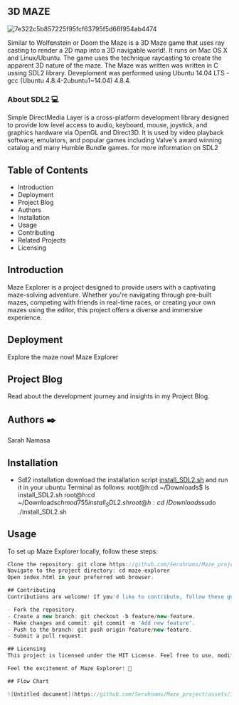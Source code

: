 ## 3D MAZE

![7e322c5b857225f95fcf63795f5d68f954ab4474](https://github.com/Serahnams/Maze_project/assets/128810177/e548e5b9-429c-411c-a82a-b5b8e578f938)

Similar to Wolfenstein or Doom the Maze is a 3D Maze game that uses ray casting to render a 2D map into a 3D navigable world!.
It runs on Mac OS X and Linux/Ubuntu. The game uses the technique raycasting to create the apparent 3D nature of the maze.
The Maze was written was written in C ussing SDL2 library. Deveploment was performed using Ubuntu 14.04 LTS - gcc (Ubuntu 4.8.4-2ubuntu1~14.04) 4.8.4.

### About SDL2 💻

Simple DirectMedia Layer is a cross-platform development library designed to provide low level access to audio, keyboard, mouse, joystick, and graphics hardware via OpenGL and Direct3D. It is used by video playback software, emulators, and popular games including Valve's award winning catalog and many Humble Bundle games. for more information on SDL2

## Table of Contents

- Introduction
- Deployment
- Project Blog
- Authors
- Installation
- Usage
- Contributing
- Related Projects
- Licensing

## Introduction
Maze Explorer is a project designed to provide users with a captivating maze-solving adventure. Whether you're navigating through pre-built mazes, competing with friends in real-time races, or creating your own mazes using the editor, this project offers a diverse and immersive experience.

## Deployment
Explore the maze now! Maze Explorer

## Project Blog
Read about the development journey and insights in my Project Blog.

## Authors :black_nib:
Sarah Namasa

## Installation

 - Sdl2 installation
download the installation script [install_SDL2.sh](https://s3.amazonaws.com/intranet-projects-files/holbertonschool-low_level_programming/graphics_programming/install_SDL2.sh) and run it in your ubuntu Terminal as follows:
root@h:cd ~/Downloads$ ls
install_SDL2.sh
root@h:cd ~/Downloads$chmod 755 install_SDL2.sh
root@h:cd ~/Downloads$sudo ./install_SDL2.sh

## Usage
To set up Maze Explorer locally, follow these steps:
```groovy
Clone the repository: git clone https://github.com/Serahnams/Maze_project.git
Navigate to the project directory: cd maze-explorer
Open index.html in your preferred web browser.

## Contributing
Contributions are welcome! If you'd like to contribute, follow these guidelines:

- Fork the repository.
- Create a new branch: git checkout -b feature/new-feature.
- Make changes and commit: git commit -m 'Add new feature'.
- Push to the branch: git push origin feature/new-feature.
- Submit a pull request.

## Licensing
This project is licensed under the MIT License. Feel free to use, modify, and distribute the code according to the terms of the license.

Feel the excitement of Maze Explorer! 🌟

## Flow Chart

![Untitled document](https://github.com/Serahnams/Maze_project/assets/128810177/eb0f4418-1508-48e5-bc99-2b9f7bd83569)
